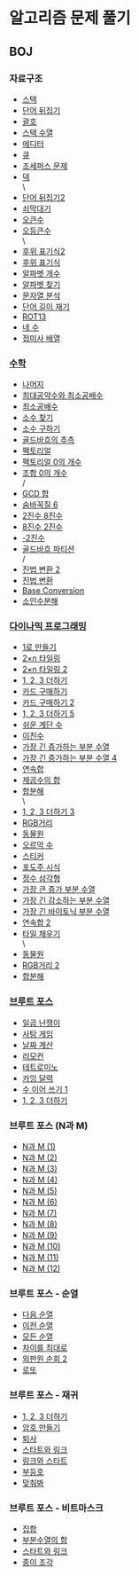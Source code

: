 # 알고리즘 문제 풀기

## BOJ

### 자료구조

- [스택](https://gist.github.com/ycj1212/c36ba20a90c20117c2f9d58396a7c0f9)
- [단어 뒤집기](https://gist.github.com/ycj1212/4d560e943b82e151cb5058b280c25e22)
- [괄호](https://gist.github.com/ycj1212/d5aeee556c0e1fafe8feba592bb17472)
- [스택 수열](https://gist.github.com/ycj1212/f375d8303c394e4c6d5186c2ab7c4858)
- [에디터](https://gist.github.com/ycj1212/8ed5f77e84a67e5508a736b686c720e0)
- [큐](https://gist.github.com/ycj1212/5c46e21d019551002c10f2893495d841)
- [조세퍼스 문제](https://gist.github.com/ycj1212/bf1b5819bb8cfb2cfc786e4e3cea9836)
- [덱](https://gist.github.com/ycj1212/77ef17c765f7cef9f232e4bc62df42a2)  
\
- [단어 뒤집기2](https://gist.github.com/ycj1212/81742cd92e7d2edaec1fe52ae4422f57)
- [쇠막대기](https://gist.github.com/ycj1212/dbc47f226838ad1172dee68dd2c21ebb)
- [오큰수](https://gist.github.com/ycj1212/ddc01b5c8e5be026472106142cba767d)
- [오등큰수](https://gist.github.com/ycj1212/6586f73e463634d1441e229d67a13886)  
\
- [후위 표기식2](https://gist.github.com/ycj1212/c16aafd24cde58bf212d5454f2ce37e3)
- [후위 표기식](https://gist.github.com/ycj1212/138fa1a186af29c6ebcaf1c2ec280d51)
- [알파벳 개수](https://gist.github.com/ycj1212/44450c5df3e48539ee51bc3b8e281520)
- [알파벳 찾기](https://gist.github.com/ycj1212/395e8ed383e547ad0488cc2ccf2680c2)
- [문자열 분석](https://gist.github.com/ycj1212/042bc9204655ad49c543aaca99ff6d3b)
- [단어 길이 재기](https://gist.github.com/ycj1212/4ab8729bb09bd626c1e4f2589949c42e)
- [ROT13](https://gist.github.com/ycj1212/a34df9975b3dbdca269c9e5d196f32cc)
- [네 수](https://gist.github.com/ycj1212/aa2d5a4d083dbb00ae4904e17cc22546)
- [접미사 배열](https://gist.github.com/ycj1212/79816511cebc14cb2b594453e166a33d)

### [수학](./300.md)

- [나머지](https://gist.github.com/ycj1212/d38017fa0316b58e37c9278dd8b7b9a8)
- [최대공약수와 최소공배수](https://gist.github.com/ycj1212/1e2740d7629573e7b101e0c7f757c744)
- [최소공배수](https://gist.github.com/ycj1212/d17084735c4eb79570a0ccfc55009c6f)
- [소수 찾기](https://gist.github.com/ycj1212/c1754da0ea2e01eaca9de4f89ab31c95)
- [소수 구하기](https://gist.github.com/ycj1212/ac1d79fed38e7b49a9c943b98af4116c)
- [골드바흐의 추측](https://gist.github.com/ycj1212/9d514d9b075d19788f8419ba9f71751d)
- [팩토리얼](https://gist.github.com/ycj1212/7a9299ebd68996b0910822dbb5d33c4d)
- [팩토리얼 0의 개수](https://gist.github.com/ycj1212/3e283d82ec15daa294fa3680821bcb61)
- [조합 0의 개수](https://gist.github.com/ycj1212/cb35c0836965a900da77a199bec2bc31)  
/
- [GCD 합](https://gist.github.com/ycj1212/680ca8a83cec61a0235ec62454a60d36)
- [숨바꼭질 6](https://gist.github.com/ycj1212/b64b859e6462873f7964c86bfb8c5c67)
- [2진수 8진수](https://gist.github.com/ycj1212/77b2f75b1565928faa3d0426045caadd)
- [8진수 2진수](https://gist.github.com/ycj1212/8597cfb9465b98e9680eebeab9987132)
- [-2진수](https://gist.github.com/ycj1212/4cd716a712ef8fa0a476c3e9c9560a22)
- [골드바흐 파티션](https://gist.github.com/ycj1212/749532d05061768f9b91afb4d8f3d313)  
/
- [진법 변환 2](https://gist.github.com/ycj1212/a3f6b722048eb4e67516ddc5b4e67402)
- [진법 변환](https://gist.github.com/ycj1212/a03aac0ef787fffe3be171dd29c7f57b)
- [Base Conversion](https://gist.github.com/ycj1212/5349f7b96a25b949c6d8d6b499e3bca7)
- [소인수분해](https://gist.github.com/ycj1212/f152835e9a5ad00c0a703ed2ef4a07d7)

### [다이나믹 프로그래밍](./400.md)

- [1로 만들기](https://gist.github.com/ycj1212/8812961a3508efbaa83f005de3f8a5ee)
- [2×n 타일링](https://gist.github.com/ycj1212/458a3939e6c69052cab0d224585e6bec)
- [2×n 타일링 2](https://gist.github.com/ycj1212/093eba6fcacbe6e98dbf980d86729228)
- [1, 2, 3 더하기](https://gist.github.com/ycj1212/583c1cf6e76660c2e2887b8f634e417c)
- [카드 구매하기](https://gist.github.com/ycj1212/2d3e7f6ba7a05054e8120422492c6481)
- [카드 구매하기 2](https://gist.github.com/ycj1212/c673d13d3580fc5e8b75e8e2714f562a)
- [1, 2, 3 더하기 5](https://gist.github.com/ycj1212/cc96c38c5ff74f823ed58cb4e168a573)
- [쉬운 계단 수](https://gist.github.com/ycj1212/c4ceab00f03afce816a60451193d6a20)
- [이친수]()
- [가장 긴 증가하는 부분 수열]()
- [가장 긴 증가하는 부분 수열 4]()
- [연속합]()
- [제곱수의 합]()
- [합분해]()  
\
- [1, 2, 3 더하기 3]()
- [RGB거리]()
- [동물원]()
- [오르막 수]()
- [스티커]()
- [포도주 시식]()
- [정수 삼각형]()
- [가장 큰 증가 부분 수열]()
- [가장 긴 감소하는 부분 수열]()
- [가장 긴 바이토닉 부분 수열]()
- [연속합 2]()
- [타일 채우기]()  
\
- [동물원]()
- [RGB거리 2]()
- [합분해]()

### [브루트 포스](./500.md)

- [일곱 난쟁이]()
- [사탕 게임]()
- [날짜 계산]()
- [리모컨]()
- [테트로미노]()
- [카잉 달력]()
- [수 이어 쓰기 1]()
- [1, 2, 3 더하기]()

### 브루트 포스 (N과 M)

- [N과 M (1)]()
- [N과 M (2)]()
- [N과 M (3)]()
- [N과 M (4)]()
- [N과 M (5)]()
- [N과 M (6)]()
- [N과 M (7)]()
- [N과 M (8)]()
- [N과 M (9)]()
- [N과 M (10)]()
- [N과 M (11)]()
- [N과 M (12)]()

### 브루트 포스 - 순열

- [다음 순열]()
- [이전 순열]()
- [모든 순열]()
- [차이를 최대로]()
- [외판원 순회 2]()
- [로또]()

### 브루트 포스 - 재귀

- [1, 2, 3 더하기]()
- [암호 만들기]()
- [퇴사]()
- [스타트와 링크]()
- [링크와 스타트]()
- [부등호]()
- [맞춰봐]()

### 브루트 포스 - 비트마스크

- [집합]()
- [부분수열의 합]()
- [스타트와 링크]()
- [종이 조각]()